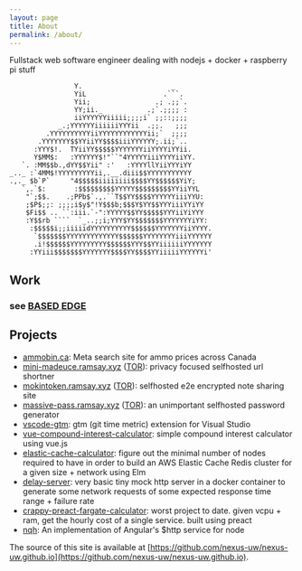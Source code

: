 ```yaml
---
layout: page
title: About
permalink: /about/
---
```


Fullstack web software engineer dealing with nodejs + docker + raspberry pi stuff

```
                Y.                      _
                YiL                   .```.
                Yii;                .; .;;`.
                YY;ii._           .;`.;;;; :
                iiYYYYYYiiiii;;;;i` ;;::;;;;
            _.;YYYYYYiiiiiiYYYii  .;;.   ;;;
         .YYYYYYYYYYiiYYYYYYYYYYYYii;`  ;;;;
       .YYYYYYY$$YYiiYY$$$$iiiYYYYYY;.ii;`..
      :YYY$!.  TYiiYY$$$$$YYYYYYYiiYYYYiYYii.
      Y$MM$:   :YYYYYY$!"``"4YYYYYiiiYYYYiiYY.
   `. :MM$$b.,dYY$$Yii" :'   :YYYYllYiiYYYiYY
_.._ :`4MM$!YYYYYYYYYii,.__.diii$$YYYYYYYYYYY
.,._ $b`P`     "4$$$$$iiiiiiii$$$$YY$$$$$$YiY;
   `,.`$:       :$$$$$$$$$YYYYY$$$$$$$$$YYiiYYL
    "`;$$.    .;PPb$`.,.``T$$YY$$$$YYYYYYiiiYYU:
    ;$P$;;: ;;;;i$y$"!Y$$$b;$$$Y$YY$$YYYiiiYYiYY
    $Fi$$ .. ``:iii.`-":YYYYY$$YY$$$$$YYYiiYiYYY
    :Y$$rb ````  `_..;;i;YYY$YY$$$$$$$YYYYYYYiYY:
     :$$$$$i;;iiiiidYYYYYYYYYY$$$$$$YYYYYYYiiYYYY.
      `$$$$$$$YYYYYYYYYYYYY$$$$$$YYYYYYYYiiiYYYYYY
      .i!$$$$$$YYYYYYYYY$$$$$$YYY$$YYiiiiiiYYYYYYY
     :YYiii$$$$$$$YYYYYYY$$$$YY$$$$YYiiiiiYYYYYYi'

```

## Work
### see [BASED EDGE](https://basededge.dev)

## Projects
- [ammobin.ca](https://ammobin.ca/?ref=blog_about): Meta search site for ammo prices across Canada
- [mini-madeuce.ramsay.xyz](https://mini-madeuce.ramsay.xyz/?ref=blog_about) ([TOR](madeucev3nrsti4nthzqt22dw2n57lseca3735yjhxddevl3zhtg3mad.onion)): privacy focused selfhosted url shortner 
- [mokintoken.ramsay.xyz](https://mokintoken.ramsay.xyz/?ref=blog_about) ([TOR](http://mokinan4qvxi4ragyzgkewrmnnqslkcdglk6v5zruknwnnuvv2lu5uad.onion)): selfhosted e2e encrypted note sharing site
- [massive-pass.ramsay.xyz](https://massive-pass.ramsay.xyz/?ref=blog_about) ([TOR](http://massiveeeati5xv7sszovagrkamzdtshv4sg4rzpbg6n2btwkv2f2lqd.onion/)): an unimportant selfhosted password generator
- [vscode-gtm](https://github.com/nexus-uw/vscode-gtm): gtm (git time metric) extension for Visual Studio
- [vue-compound-interest-calculator](https://nexus-uw.github.io/vue-compound-interest-calculator/): simple compound interest calculator using vue.js
- [elastic-cache-calculator](https://nexus-uw.github.io/elastic-cache-calculator/): figure out the minimal number of nodes required to have in order to build an AWS Elastic Cache Redis cluster for a given size + network using Elm
- [delay-server](https://github.com/nexus-uw/delay-server): very basic tiny mock http server in a docker container to generate some network requests of some expected response time range + failure rate 
- [crappy-preact-fargate-calculator](https://nexus-uw.github.io/crappy-preact-fargate-calculator/): worst project to date. given vcpu + ram, get the hourly cost of a single service. built using preact
- [nqh](https://github.com/nexus-uw/nqh): An implementation of Angular's $http service for node






The source of this site is available at [https://github.com/nexus-uw/nexus-uw.github.io](https://github.com/nexus-uw/nexus-uw.github.io).
